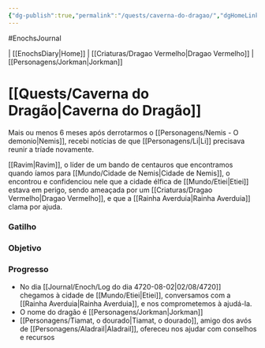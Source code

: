 ```yaml
---
{"dg-publish":true,"permalink":"/quests/caverna-do-dragao/","dgHomeLink":true,"dgPassFrontmatter":false}
---
```


#EnochsJournal 

| [[EnochsDiary\|Home]] | [[Criaturas/Dragao Vermelho|Dragao Vermelho]] | [[Personagens/Jorkman|Jorkman]]

# [[Quests/Caverna do Dragão|Caverna do Dragão]]
Mais ou menos 6 meses após derrotarmos o [[Personagens/Nemis - O demonio|Nemis]], recebi notícias de que [[Personagens/Li|Li]] precisava reunir a tríade novamente.

[[Ravim|Ravim]], o líder de um bando de centauros que encontramos quando íamos para [[Mundo/Cidade de Nemis|Cidade de Nemis]], o encontrou e confidenciou nele que a cidade élfica de [[Mundo/Etiei|Etiei]] estava em perigo, sendo ameaçada por um [[Criaturas/Dragao Vermelho|Dragao Vermelho]], e que a [[Rainha Averduia|Rainha Averduia]] clama por ajuda.

### Gatilho


### Objetivo



### Progresso
- No dia [[Journal/Enoch/Log do dia 4720-08-02|02/08/4720]] chegamos à cidade de [[Mundo/Etiei|Etiei]], conversamos com a [[Rainha Averduia|Rainha Averduia]],  e nos comprometemos à ajudá-la.
- O nome do dragão é [[Personagens/Jorkman|Jorkman]]
- [[Personagens/Tiamat, o dourado|Tiamat, o dourado]], amigo dos avós de [[Personagens/Aladrail|Aladrail]], ofereceu nos ajudar com conselhos e recursos